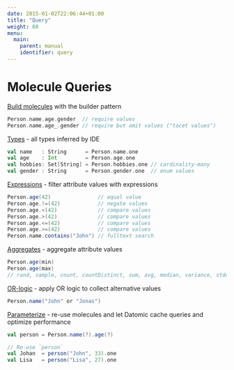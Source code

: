 ```yaml
---
date: 2015-01-02T22:06:44+01:00
title: "Query"
weight: 60
menu:
  main:
    parent: manual
    identifier: query
---
```


# Molecule Queries
 
[Build molecules](/manual/query/builder) with the builder pattern
```scala
Person.name.age.gender  // require values
Person.name.age_.gender // require but omit values ("tacet values")
```

[Types](/manual/query/types) - all types inferred by IDE
```scala
val name   : String      = Person.name.one
val age    : Int         = Person.age.one
val hobbies: Set[String] = Person.hobbies.one // cardinality-many
val gender : String      = Person.gender.one  // enum values
```

[Expressions](/manual/query/expressions) - filter attribute values with expressions
```scala
Person.age(42)               // equal value
Person.age.!=(42)            // negate values
Person.age.<(42)             // compare values
Person.age.>(42)             // compare values
Person.age.<=(42)            // compare values
Person.age.>=(42)            // compare values
Person.name.contains("John") // fulltext search
```

[Aggregates](/manual/query/aggregates) - aggregate attribute values
```scala
Person.age(min) 
Person.age(max) 
// rand, sample, count, countDistinct, sum, avg, median, variance, stddev
```

[OR-logic](/manual/query/or-logic) - apply OR logic to collect alternative values
```scala
Person.name("John" or "Jonas")
```

[Parameterize](/manual/query/parameterize) - re-use molecules and let Datomic cache queries and optimize performance
```scala
val person = Person.name(?).age(?)

// Re-use `person`
val Johan  = person("John", 33).one
val Lisa   = person("Lisa", 27).one
```